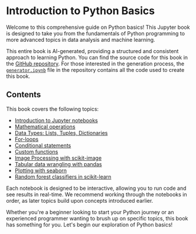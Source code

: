 # Introduction to Python Basics

Welcome to this comprehensive guide on Python basics! This Jupyter book is designed to take you from the fundamentals of Python programming to more advanced topics in data analysis and machine learning.

This entire book is AI-generated, providing a structured and consistent approach to learning Python. You can find the source code for this book in the [GitHub repository](https://github.com/generated-books/python-basics). For those interested in the generation process, the [`generator.ipynb`](https://github.com/generated-books/python-basics/blob/main/generator.ipynb) file in the repository contains all the code used to create this book.

## Contents

This book covers the following topics:

* [Introduction to Jupyter notebooks](01_introduction_to_jupyter_notebooks.ipynb)
* [Mathematical operations](02_mathematical_operations.ipynb)
* [Data Types: Lists, Tuples, Dictionaries](03_data_types_lists_tuples_dictionaries.ipynb)
* [For-loops](04_for_loops.ipynb)
* [Conditional statements](05_conditional_statements.ipynb)
* [Custom functions](06_custom_functions.ipynb)
* [Image Processing with scikit-image](07_image_processing_with_scikit_image.ipynb)
* [Tabular data wrangling with pandas](08_tabular_data_wrangling_with_pandas.ipynb)
* [Plotting with seaborn](09_plotting_with_seaborn.ipynb)
* [Random forest classifiers in scikit-learn](10_random_forest_classifiers_scikit_learn.ipynb)

Each notebook is designed to be interactive, allowing you to run code and see results in real-time. We recommend working through the notebooks in order, as later topics build upon concepts introduced earlier.

Whether you're a beginner looking to start your Python journey or an experienced programmer wanting to brush up on specific topics, this book has something for you. Let's begin our exploration of Python basics!